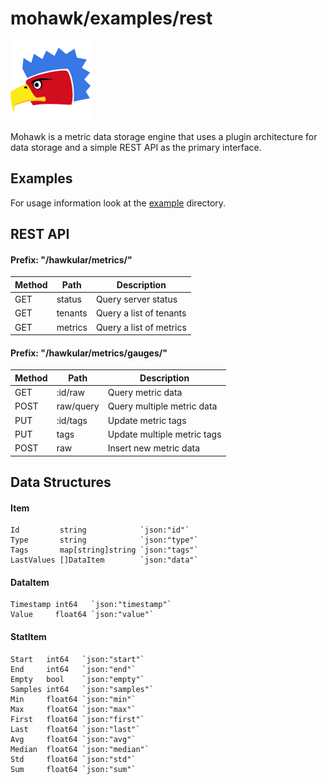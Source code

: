 

# mohawk/examples/rest

![Mohawk](/images/logo-128.png?raw=true "Mohawk Logo")

Mohawk is a metric data storage engine that uses a plugin architecture for data storage and a simple REST API as the primary interface.

## Examples

For usage information look at the [example](/examples) directory.

## REST API

#### Prefix: "/hawkular/metrics/"

| Method | Path           | Description             |
|--------|----------------|-------------------------|
| GET    | status         | Query server status     |
| GET    | tenants        | Query a list of tenants |
| GET    | metrics        | Query a list of metrics |

#### Prefix: "/hawkular/metrics/gauges/"

| Method | Path           | Description                    |
|--------|----------------|--------------------------------|
| GET    | :id/raw        | Query metric data              |
| POST   | raw/query      | Query multiple metric data     |
| PUT    | :id/tags       | Update metric tags             |
| PUT    | tags           | Update multiple metric tags    |
| POST   | raw            | Insert new metric data         |

## Data Structures

#### Item

	Id         string            `json:"id"`
	Type       string            `json:"type"`
	Tags       map[string]string `json:"tags"`
	LastValues []DataItem        `json:"data"`

#### DataItem

	Timestamp int64   `json:"timestamp"`
	Value     float64 `json:"value"`

#### StatItem

	Start   int64   `json:"start"`
	End     int64   `json:"end"`
	Empty   bool    `json:"empty"`
	Samples int64   `json:"samples"`
	Min     float64 `json:"min"`
	Max     float64 `json:"max"`
	First   float64 `json:"first"`
	Last    float64 `json:"last"`
	Avg     float64 `json:"avg"`
	Median  float64 `json:"median"`
	Std     float64 `json:"std"`
	Sum     float64 `json:"sum"`
